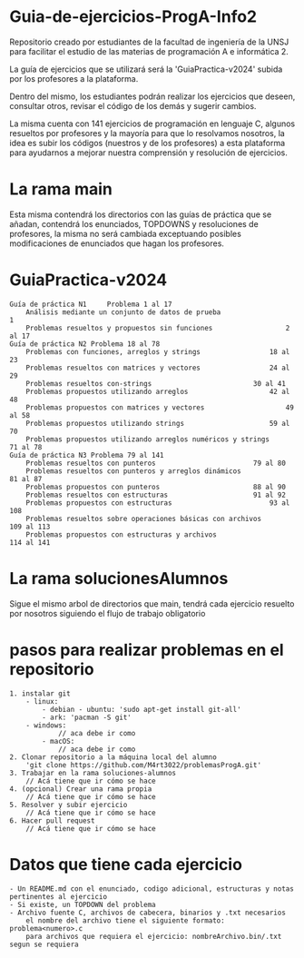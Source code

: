 # Guia-de-ejercicios-ProgA-Info2
Repositorio creado por estudiantes de la facultad de ingeniería de la UNSJ para facilitar el estudio de las materias de programación A e informática 2.

La guía de ejercicios que se utilizará será la 'GuiaPractica-v2024' subida por los profesores a la plataforma.

Dentro del mismo, los estudiantes podrán realizar los ejercicios que deseen, consultar otros, revisar el código de los demás y sugerir cambios.

La misma cuenta con 141 ejercicios de programación en lenguaje C, algunos resueltos por profesores y la mayoría para que lo resolvamos nosotros, la idea es subir los códigos (nuestros y de los profesores) a esta plataforma para ayudarnos a mejorar nuestra comprensión y resolución de ejercicios.

# La rama main
Esta misma contendrá los directorios con las guías de práctica que se añadan, contendrá los enunciados, TOPDOWNS y resoluciones de profesores, la misma no será cambiada exceptuando posibles modificaciones de enunciados que hagan los profesores.

# GuiaPractica-v2024
	Guía de práctica N1 	Problema 1 al 17
		Análisis mediante un conjunto de datos de prueba            		1
		Problemas resueltos y propuestos sin funciones			      	2 al 17
	Guía de práctica N2	Problema 18 al 78
		Problemas con funciones, arreglos y strings			        18 al 23
		Problemas resueltos con matrices y vectores			        24 al 29
		Problemas resueltos con-strings					        30 al 41
		Problemas propuestos utilizando arreglos			        42 al 48
		Problemas propuestos con matrices y vectores			        49 al 58
		Problemas propuestos utilizando strings				        59 al 70
		Problemas propuestos utilizando arreglos numéricos y strings	    	71 al 78
	Guía de práctica N3	Problema 79 al 141
		Problemas resueltos con punteros				        79 al 80
		Problemas resueltos con punteros y arreglos dinámicos		        81 al 87
		Problemas propuestos con punteros				        88 al 90
		Problemas resueltos con estructuras				        91 al 92
		Problemas propuestos con estructuras				        93 al 108
		Problemas resueltos sobre operaciones básicas con archivos	        109 al 113
		Problemas propuestos con estructuras y archivos			        114 al 141

# La rama solucionesAlumnos
Sigue el mismo arbol de directorios que main, tendrá cada ejercicio resuelto por nosotros siguiendo el flujo de trabajo obligatorio

# pasos para realizar problemas en el repositorio
	1. instalar git
 		- linux: 
   			- debian - ubuntu: 'sudo apt-get install git-all'
	   		- ark: 'pacman -S git'
   		- windows:
     			// aca debe ir como
     		- macOS:
       			// aca debe ir como
	2. Clonar repositorio a la máquina local del alumno
 		'git clone https://github.com/M4rt3022/problemasProgA.git'
	3. Trabajar en la rama soluciones-alumnos
		// Acá tiene que ir cómo se hace
	4. (opcional) Crear una rama propia
		// Acá tiene que ir cómo se hace
  	5. Resolver y subir ejercicio
		// Acá tiene que ir cómo se hace
	6. Hacer pull request
		// Acá tiene que ir cómo se hace
# Datos que tiene cada ejercicio
	- Un README.md con el enunciado, codigo adicional, estructuras y notas pertinentes al ejercicio
 	- Si existe, un TOPDOWN del problema
  	- Archivo fuente C, archivos de cabecera, binarios y .txt necesarios
   		el nombre del archivo tiene el siguiente formato: problema<numero>.c
     	para archivos que requiera el ejercicio: nombreArchivo.bin/.txt segun se requiera
